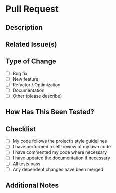 # Pull Request

## Description

<!--
Provide a brief description of the changes in this PR.
Explain why these changes are needed.
-->

## Related Issue(s)

<!--
If this PR closes or relates to an issue, reference it:
Closes #123
-->

## Type of Change

- [ ] Bug fix
- [ ] New feature
- [ ] Refactor / Optimization
- [ ] Documentation
- [ ] Other (please describe)

## How Has This Been Tested?

<!--
Describe the tests you ran to verify your changes.
Include details like:
- Manual testing
- Unit / integration tests
- Test environment
-->

## Checklist

- [ ] My code follows the project’s style guidelines
- [ ] I have performed a self-review of my own code
- [ ] I have commented my code where necessary
- [ ] I have updated the documentation if necessary
- [ ] All tests pass
- [ ] Any dependent changes have been merged

## Additional Notes

<!--
Add any other context or screenshots about the PR here.
-->
